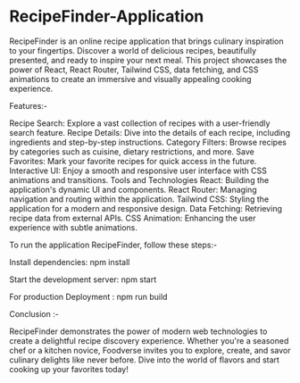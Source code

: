 # RecipeFinder-Application

RecipeFinder is an online recipe application that brings culinary inspiration to your fingertips. 
Discover a world of delicious recipes, beautifully presented, and ready to inspire your next meal. 
This project showcases the power of React, React Router, Tailwind CSS, data fetching, and CSS animations to create an immersive and visually appealing cooking experience.

Features:- 

Recipe Search: Explore a vast collection of recipes with a user-friendly search feature.
Recipe Details: Dive into the details of each recipe, including ingredients and step-by-step instructions.
Category Filters: Browse recipes by categories such as cuisine, dietary restrictions, and more.
Save Favorites: Mark your favorite recipes for quick access in the future.
Interactive UI: Enjoy a smooth and responsive user interface with CSS animations and transitions.
Tools and Technologies
React: Building the application's dynamic UI and components.
React Router: Managing navigation and routing within the application.
Tailwind CSS: Styling the application for a modern and responsive design.
Data Fetching: Retrieving recipe data from external APIs.
CSS Animation: Enhancing the user experience with subtle animations.



To run the application RecipeFinder, follow these steps:-

Install dependencies: npm install

Start the development server:  npm start

For production Deployment : npm run build



Conclusion :-

RecipeFinder demonstrates the power of modern web technologies to create a delightful recipe discovery experience.
Whether you're a seasoned chef or a kitchen novice, Foodverse invites you to explore, create, and savor culinary delights like never before. 
Dive into the world of flavors and start cooking up your favorites today!

